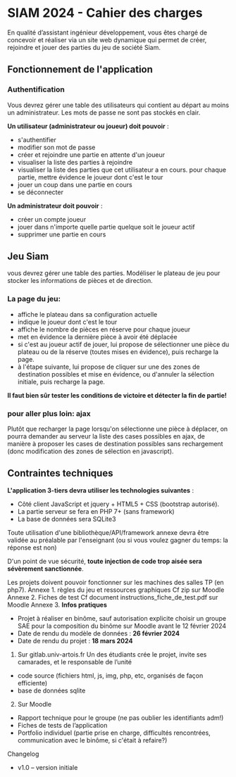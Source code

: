 # SIAM 2024 - Cahier des charges
En qualité d’assistant ingénieur développement, vous êtes chargé de concevoir et réaliser via un site web dynamique qui permet de créer, rejoindre et jouer des parties du jeu de société Siam.

## Fonctionnement de l'application
### Authentification
Vous devrez gérer une table des utilisateurs qui contient au départ au moins un administrateur. Les mots de passe ne sont pas stockés en clair.

**Un utilisateur (administrateur ou joueur) doit pouvoir** : 

- s'authentifier
- modifier son mot de passe
- créer et rejoindre une partie en attente d'un joueur
- visualiser la liste des parties à rejoindre
- visualiser la liste des parties que cet utilisateur a en cours. pour chaque partie, mettre  évidence le joueur dont c'est le tour
- jouer un coup dans une partie en cours
- se déconnecter


**Un administrateur doit pouvoir** :

- créer un compte joueur
- jouer dans n'importe quelle partie quelque soit le joueur actif
- supprimer une partie en cours

## Jeu Siam

vous devrez gérer une table des parties. Modéliser le plateau de jeu pour stocker les informations de pièces et de direction.

### La page du jeu:

- affiche le plateau dans sa configuration actuelle
- indique le joueur dont c'est le tour
- affiche le nombre de pièces en réserve pour chaque joueur
- met en évidence la dernière pièce à avoir été déplacée
- si c'est au joueur actif de jouer, lui propose de sélectionner une pièce du plateau ou de la réserve (toutes mises en évidence), puis recharge la page.
- à l'étape suivante, lui propose de cliquer sur une des zones de destination possibles et mise en évidence, ou d'annuler la sélection initiale, puis recharge la page.


**Il faut bien sûr tester les conditions de victoire et détecter la fin de partie!**

### pour aller plus loin: ajax
Plutôt que recharger la page lorsqu'on sélectionne une pièce à déplacer, on pourra demander au serveur la liste des cases possibles en ajax, de manière à proposer les cases de destination possibles sans rechargement (donc modification des zones de sélection en javascript).

## Contraintes techniques

__L'application 3-tiers devra utiliser les technologies suivantes__  :

- Côté client JavaScript et jquery + HTML5 + CSS (bootstrap autorisé).
- La partie serveur se fera en PHP 7+ (sans framework)
- La base de données sera SQLite3 

Toute utilisation d'une bibliothèque/API/framework annexe devra être validée au préalable par l'enseignant (ou si vous voulez gagner du temps: la réponse est non)

D'un point de vue sécurité, __toute injection de code trop aisée sera sévèrement sanctionnée__.

Les projets doivent pouvoir fonctionner sur les machines des salles TP (en php7).
Annexe 1. règles du jeu et ressources graphiques Cf zip sur Moodle
Annexe 2. Fiches de test Cf document instructions_fiche_de_test.pdf sur Moodle
Annexe 3. **Infos pratiques**
- Projet à réaliser en binôme, sauf autorisation explicite
choisir un groupe SAE pour la composition du binôme sur Moodle avant le 12 février 2024
- Date de rendu du modèle de données : **26 février 2024**
- Date de rendu du projet : **18 mars 2024**

1. Sur gitlab.univ-artois.fr
Un des étudiants crée le projet, invite ses camarades, et le responsable de l’unité
- code source (fichiers html, js, img, php, etc, organisés de façon efficiente)
- base de données sqlite

2. Sur Moodle
- Rapport technique pour le groupe (ne pas oublier les identifiants adm!)
- Fiches de tests de l’application
- Portfolio individuel (partie prise en charge, difficultés rencontrées, communication avec le binôme, si c'était à refaire?)

Changelog
- v1.0 – version initiale
